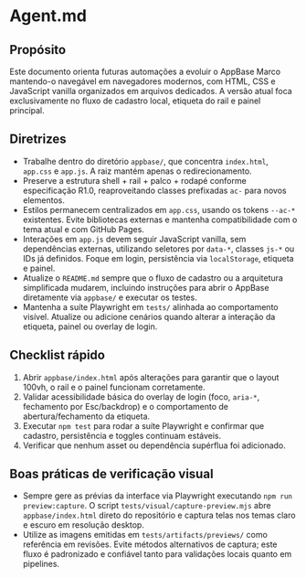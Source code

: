 # Agent.md

## Propósito
Este documento orienta futuras automações a evoluir o AppBase Marco mantendo-o
navegável em navegadores modernos, com HTML, CSS e JavaScript vanilla
organizados em arquivos dedicados. A versão atual foca exclusivamente no fluxo
de cadastro local, etiqueta do rail e painel principal.

## Diretrizes
- Trabalhe dentro do diretório `appbase/`, que concentra `index.html`,
  `app.css` e `app.js`. A raiz mantém apenas o redirecionamento.
- Preserve a estrutura shell + rail + palco + rodapé conforme especificação
  R1.0, reaproveitando classes prefixadas `ac-` para novos elementos.
- Estilos permanecem centralizados em `app.css`, usando os tokens `--ac-*`
  existentes. Evite bibliotecas externas e mantenha compatibilidade com o tema
  atual e com GitHub Pages.
- Interações em `app.js` devem seguir JavaScript vanilla, sem dependências
  externas, utilizando seletores por `data-*`, classes `js-*` ou IDs já
  definidos. Foque em login, persistência via `localStorage`, etiqueta e painel.
- Atualize o `README.md` sempre que o fluxo de cadastro ou a arquitetura
  simplificada mudarem, incluindo instruções para abrir o AppBase diretamente via
  `appbase/` e executar os testes.
- Mantenha a suíte Playwright em `tests/` alinhada ao comportamento visível.
  Atualize ou adicione cenários quando alterar a interação da etiqueta, painel
  ou overlay de login.

## Checklist rápido
1. Abrir `appbase/index.html` após alterações para garantir que o layout 100vh,
   o rail e o painel funcionam corretamente.
2. Validar acessibilidade básica do overlay de login (foco, `aria-*`, fechamento
   por Esc/backdrop) e o comportamento de abertura/fechamento da etiqueta.
3. Executar `npm test` para rodar a suíte Playwright e confirmar que cadastro,
   persistência e toggles continuam estáveis.
4. Verificar que nenhum asset ou dependência supérflua foi adicionado.

## Boas práticas de verificação visual
- Sempre gere as prévias da interface via Playwright executando `npm run preview:capture`.
  O script `tests/visual/capture-preview.mjs` abre `appbase/index.html` direto do
  repositório e captura telas nos temas claro e escuro em resolução desktop.
- Utilize as imagens emitidas em `tests/artifacts/previews/` como referência em
  revisões. Evite métodos alternativos de captura; este fluxo é padronizado e
  confiável tanto para validações locais quanto em pipelines.
